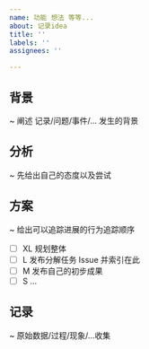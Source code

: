 ```yaml
---
name: 功能 想法 等等...
about: 记录idea
title: ''
labels: ''
assignees: ''

---
```


## 背景
~ 阐述 记录/问题/事件/... 发生的背景

## 分析
~ 先给出自己的态度以及尝试

## 方案
~ 给出可以追踪进展的行为追踪顺序

- [ ] XL 规划整体
- [ ] L 发布分解任务 Issue 并索引在此
- [ ] M 发布自己的初步成果
- [ ] S ...

## 记录
~ 原始数据/过程/现象/...收集
